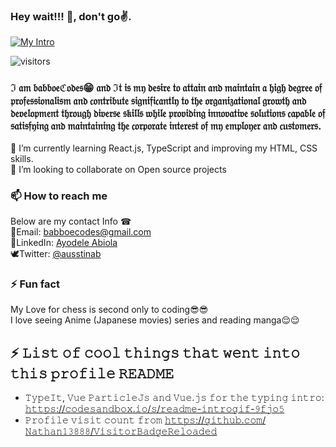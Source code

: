 ### Hey wait!!! 👋, don't go✌.
[<img src="./Intro.gif" alt="My Intro" title="👋 Hi there! I'm babboeCodes"/>](https://babboe1.github.io/)

![visitors](https://visitor-badge-reloaded.herokuapp.com/badge?page_id=babboe1.babboeCodes&color=00df00)

<!--
**babboe1/babboe1** is a ✨ _special_ ✨ repository because its `README.md` (this file) appears on your GitHub profile.

Here are some ideas to get you started:

- 🔭 I’m currently working on ...
- 🌱 I’m currently learning ...
- 👯 I’m looking to collaborate on ...
- 🤔 I’m looking for help with ...
- 💬 Ask me about ...
- 📫 How to reach me: ...
- 😄 Pronouns: ...
- ⚡ Fun fact: ...
-->
### ℑ 𝔞𝔪 𝔟𝔞𝔟𝔟𝔬𝔢ℭ𝔬𝔡𝔢𝔰😁 𝔞𝔫𝔡 ℑ𝔱 𝔦𝔰 𝔪𝔶 𝔡𝔢𝔰𝔦𝔯𝔢 𝔱𝔬 𝔞𝔱𝔱𝔞𝔦𝔫 𝔞𝔫𝔡 𝔪𝔞𝔦𝔫𝔱𝔞𝔦𝔫 𝔞 𝔥𝔦𝔤𝔥 𝔡𝔢𝔤𝔯𝔢𝔢 𝔬𝔣 𝔭𝔯𝔬𝔣𝔢𝔰𝔰𝔦𝔬𝔫𝔞𝔩𝔦𝔰𝔪 𝔞𝔫𝔡 𝔠𝔬𝔫𝔱𝔯𝔦𝔟𝔲𝔱𝔢 𝔰𝔦𝔤𝔫𝔦𝔣𝔦𝔠𝔞𝔫𝔱𝔩𝔶 𝔱𝔬 𝔱𝔥𝔢 𝔬𝔯𝔤𝔞𝔫𝔦𝔷𝔞𝔱𝔦𝔬𝔫𝔞𝔩 𝔤𝔯𝔬𝔴𝔱𝔥 𝔞𝔫𝔡 𝔡𝔢𝔳𝔢𝔩𝔬𝔭𝔪𝔢𝔫𝔱 𝔱𝔥𝔯𝔬𝔲𝔤𝔥 𝔡𝔦𝔳𝔢𝔯𝔰𝔢 𝔰𝔨𝔦𝔩𝔩𝔰 𝔴𝔥𝔦𝔩𝔢 𝔭𝔯𝔬𝔳𝔦𝔡𝔦𝔫𝔤 𝔦𝔫𝔫𝔬𝔳𝔞𝔱𝔦𝔳𝔢 𝔰𝔬𝔩𝔲𝔱𝔦𝔬𝔫𝔰 𝔠𝔞𝔭𝔞𝔟𝔩𝔢 𝔬𝔣 𝔰𝔞𝔱𝔦𝔰𝔣𝔶𝔦𝔫𝔤 𝔞𝔫𝔡 𝔪𝔞𝔦𝔫𝔱𝔞𝔦𝔫𝔦𝔫𝔤 𝔱𝔥𝔢 𝔠𝔬𝔯𝔭𝔬𝔯𝔞𝔱𝔢 𝔦𝔫𝔱𝔢𝔯𝔢𝔰𝔱 𝔬𝔣 𝔪𝔶 𝔢𝔪𝔭𝔩𝔬𝔶𝔢𝔯 𝔞𝔫𝔡 𝔠𝔲𝔰𝔱𝔬𝔪𝔢𝔯𝔰.</br>
🌱 I’m currently learning React.js, TypeScript and improving my HTML, CSS skills. </br>
 👯 I’m looking to collaborate on Open source projects </br>
  ### 📫 How to reach me <br />
  Below are my contact Info ☎<br/>
    📩Email: babboecodes@gmail.com </br>
    👔LinkedIn: [Ayodele Abiola](https://www.linkedin.com/in/abiola-ayodele-5a10651b7/) <br />
    🕊Twitter: [@ausstinab](https://www.twitter.com/ausstinab) <br />
    
 ### ⚡ Fun fact <br />
 My Love for chess is second only to coding😎😎 <br/>
 I love seeing Anime (Japanese movies) series and reading manga😌😌
 
 ## ⚡ 𝙻𝚒𝚜𝚝 𝚘𝚏 𝚌𝚘𝚘𝚕 𝚝𝚑𝚒𝚗𝚐𝚜 𝚝𝚑𝚊𝚝 𝚠𝚎𝚗𝚝 𝚒𝚗𝚝𝚘 𝚝𝚑𝚒𝚜 𝚙𝚛𝚘𝚏𝚒𝚕𝚎 𝚁𝙴𝙰𝙳𝙼𝙴
- 𝚃𝚢𝚙𝚎𝙸𝚝, 𝚅𝚞𝚎 𝙿𝚊𝚛𝚝𝚒𝚌𝚕𝚎𝙹𝚜 𝚊𝚗𝚍 𝚅𝚞𝚎.𝚓𝚜 𝚏𝚘𝚛 𝚝𝚑𝚎 𝚝𝚢𝚙𝚒𝚗𝚐 𝚒𝚗𝚝𝚛𝚘: [𝚑𝚝𝚝𝚙𝚜://𝚌𝚘𝚍𝚎𝚜𝚊𝚗𝚍𝚋𝚘𝚡.𝚒𝚘/𝚜/𝚛𝚎𝚊𝚍𝚖𝚎-𝚒𝚗𝚝𝚛𝚘𝚐𝚒𝚏-𝟿𝚏𝚓𝚘𝟻](https://codesandbox.io/s/readme-introgif-9fjo5) <!-- Thanks to @matyo91's helpful comments in their profile README! -->
- 𝙿𝚛𝚘𝚏𝚒𝚕𝚎 𝚟𝚒𝚜𝚒𝚝 𝚌𝚘𝚞𝚗𝚝 𝚏𝚛𝚘𝚖 [𝚑𝚝𝚝𝚙𝚜://𝚐𝚒𝚝𝚑𝚞𝚋.𝚌𝚘𝚖/𝙽𝚊𝚝𝚑𝚊𝚗𝟷𝟹𝟾𝟾𝟾/𝚅𝚒𝚜𝚒𝚝𝚘𝚛𝙱𝚊𝚍𝚐𝚎𝚁𝚎𝚕𝚘𝚊𝚍𝚎𝚍](https://github.com/Nathan13888/VisitorBadgeReloaded)
 
